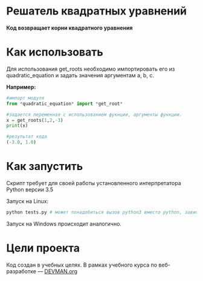 # Решатель квадратных уравнений

**Код возвращает корни квадратного уравнения**

# Как использовать

Для использования get_roots необходимо импортировать его из quadratic_equation и задать значения аргументам a, b, c.

**Например:**
```python 
#импорт модуля
from *quadratic_equation* import *get_root*

#задается переменная с использованием фукнции, аргументы функции.
x = get_roots(1,2,-3)
print(x)

#результат кода
(-3.0, 1.0)
```

# Как запустить

Скрипт требует для своей работы установленного интерпретатора Python версии 3.5

Запуск на Linux:

```bash
python tests.py # может понадобиться вызов python3 вместо python, зависит от настроек операционной системы
```

Запуск на Windows происходит аналогично.

# Цели проекта

Код создан в учебных целях. В рамках учебного курса по веб-разработке ― [DEVMAN.org](https://devman.org)
